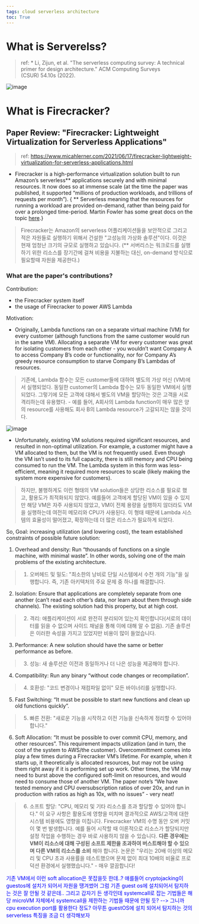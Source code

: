 ```yaml
---
tags: cloud serverless architecture
toc: True
---
```


# What is Serverelss?

> ref: * Li, Zijun, et al. "The serverless computing survey: A technical primer for design architecture." ACM Computing Surveys (CSUR) 54.10s (2022).

![image](https://user-images.githubusercontent.com/67637935/204979420-57823419-14a7-479f-814b-2a7fa3b972e3.png)

# What is Firecracker?
## Paper Review: "Firecracker: Lightweight Virtualization for Serverless Applications" 

> ref: https://www.micahlerner.com/2021/06/17/firecracker-lightweight-virtualization-for-serverless-applications.html

* Firecracker is a high-performance virtualization solution built to run Amazon’s serverless** applications securely and with minimal resources. It now does so at immense scale (at the time the paper was published, it supported “millions of production workloads, and trillions of requests per month”). { ** Serverless meaning that the resources for running a workload are provided on-demand, rather than being paid for over a prolonged time-period. Martin Fowler has some great docs on the topic [here](https://martinfowler.com/articles/serverless.html).}
> Firecracker는 Amazon의 serverless 어플리케이션들을 보안적으로 그리고 적은 자원들로 실행하기 위해서 건설한 "고성능의 가상화 솔루션"이다. 이것은 현재 엄청난 크기의 규모로 실행하고 있습니다. (** 서버리스는 워크로드를 실행하기 위한 리소스를 장기간에 걸쳐 비용을 지불하는 대신, on-demand 방식으로 필요할때 자원을 제공한다.)

### What are the paper's contributions?
Contribution: 
* the Firecracker system itself
* the usage of Firecracker to power AWS Lambda

Motivation:
* Originally, Lambda functions ran on a separate virtual machine (VM) for every customer (although functions from the same customer would run in the same VM). Allocating a separate VM for every customer was great for isolating customers from each other - you wouldn’t want Company A to access Company B’s code or functionality, nor for Company A’s greedy resource consumption to starve Company B’s Lambdas of resources.
> 기존에, Lambda 함수는 모든 customer들에 대하여 별도의 가상 머신 (VM)에서 실행되었다. 동일한 customer의 Lambda 함수는 모두 동일한 VM에서 실행되었다. 그렇기에 모든 고객에 대해서 별도의 VM을 할당하는 것은 고객을 서로 격리하는데 유용했다. - 예를 들어, A회사의 Lambda function이 매우 많은 양의 resource를 사용해도 회사 B의 Lambda resource가 고갈되지는 않을 것이다.

![image](https://user-images.githubusercontent.com/67637935/204976020-b02f2fdd-af86-4126-8f84-2a04eac0bc82.png)

* Unfortunately, existing VM solutions required significant resources, and resulted in non-optimal utilization. For example, a customer might have a VM allocated to them, but the VM is not frequently used. Even though the VM isn’t used to its full capacity, there is still memory and CPU being consumed to run the VM. The Lambda system in this form was less-efficient, meaning it required more resources to scale (likely making the system more expensive for customers).
> 하지만, 불행하게도 이런 형태의 VM solution들은 상당한 리소스를 필요로 했고, 활용도가 최적화되지 않았다. 예를들어 고객에게 할당된 VM이 있을 수 있지만 해당 VM은 자주 사용되지 않았고, VM이 전체 용량을 실행하지 않더라도 VM을 실행하는데 여전히 메모리와 CPU가 사용된다. 이 형태 때문에 Lambda 시스템의 효율성이 떨어졌고, 확장하는데 더 많은 리소스가 필요하게 되었다. 

So, Goal: increasing utilization (and lowering cost), the team established constraints of possible future solution:

1. Overhead and density: Run “thousands of functions on a single machine, with minimal waste”. In other words, solving one of the main problems of the existing architecture.
> 1. 오버헤드 및 밀도: "최소한의 낭비로 단일 시스템에서 수천 개의 기능"을 실행합니다. 즉, 기존 아키텍처의 주요 문제 중 하나를 해결합니다.

2. Isolation: Ensure that applications are completely separate from one another (can’t read each other’s data, nor learn about them through side channels). The existing solution had this property, but at high cost.
> 2. 격리: 애플리케이션이 서로 완전히 분리되어 있는지 확인합니다(서로의 데이터를 읽을 수 없으며 사이드 채널을 통해 이에 대해 알 수 없음). 기존 솔루션은 이러한 속성을 가지고 있었지만 비용이 많이 들었습니다.

3. Performance: A new solution should have the same or better performance as before.
> 3. 성능: 새 솔루션은 이전과 동일하거나 더 나은 성능을 제공해야 합니다.

4. Compatibility: Run any binary “without code changes or recompilation”. 
> 4. 호환성: "코드 변경이나 재컴파일 없이" 모든 바이너리를 실행합니다.

5. Fast Switching: “It must be possible to start new functions and clean up old functions quickly”.
> 5. 빠른 전환: "새로운 기능을 시작하고 이전 기능을 신속하게 정리할 수 있어야 합니다."

6. Soft Allocation: “It must be possible to over commit CPU, memory, and other resources”. This requirement impacts utilization (and in turn, the cost of the system to AWS/the customer). Overcommittment comes into play a few times during a Firecracker VM’s lifetime. For example, when it starts up, it theoretically is allocated resources, but may not be using them right away if it is performing set up work. Other times, the VM may need to burst above the configured soft-limit on resources, and would need to consume those of another VM. The paper note’s “We have tested memory and CPU oversubscription ratios of over 20x, and run in production with ratios as high as 10x, with no issues” - very neat!
> 6. 소프트 할당: "CPU, 메모리 및 기타 리소스를 초과 할당할 수 있어야 합니다." 이 요구 사항은 활용도에 영향을 미치며 결과적으로 AWS/고객에 대한 시스템 비용에도 영향을 미칩니다. Firecracker VM의 수명 동안 오버 커밋이 몇 번 발생합니다. 예를 들어 시작할 때 이론적으로 리소스가 할당되지만 설정 작업을 수행하는 경우 바로 사용하지 않을 수 있습니다. __다른 경우에는 VM이 리소스에 대해 구성된 소프트 제한을 초과하여 버스트해야 할 수 있으며 다른 VM의 리소스를 소비__ 해야 합니다. 논문은 "우리는 20배 이상의 메모리 및 CPU 초과 사용률을 테스트했으며 문제 없이 최대 10배의 비율로 프로덕션 환경에서 실행했습니다." - 매우 깔끔합니다!

<span style="color:blue"> 기존 VM에서 이런 soft allocation은 못잡을듯 한데..? 얘를들어 cryptojacking이 guestos에 설치가 되어서 자원을 떙겨썼어 그럼 기존 guest os에 설치되어서 탐지하는 것은 잘 안될 것 같은데.. 그리고 갑자기 든 생각인데 systemcall로 잡는 기법들은 해당 microVM 자체에서 systemcall을 제한하는 기법들 때문에 안될 듯? --> 그니까 cpu execution port를 활용한다 정도? 아무튼 guestOS에 설치 되어서 탐지하는 것의 serverless 특징을 조금 더 생각해보자 </span>
